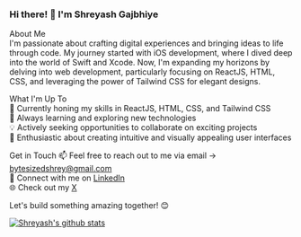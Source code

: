 ### Hi there! 👋 I'm Shreyash Gajbhiye


About Me <br/>
I'm passionate about crafting digital experiences and bringing ideas to life through code. My journey started with iOS development, where I dived deep into the world of Swift and Xcode. Now, I'm expanding my horizons by delving into web development, particularly focusing on ReactJS, HTML, CSS, and leveraging the power of Tailwind CSS for elegant designs.

What I'm Up To<br/>
📱 Currently honing my skills in ReactJS, HTML, CSS, and Tailwind CSS<br/>
🌱 Always learning and exploring new technologies<br/>
💡 Actively seeking opportunities to collaborate on exciting projects<br/>
🎨 Enthusiastic about creating intuitive and visually appealing user interfaces<br/>

Get in Touch
📫 Feel free to reach out to me via email -> bytesizedshrey@gmail.com<br/>
🔗 Connect with me on [LinkedIn](https://www.linkedin.com/in/shreyash-gajbhiye-908382233/)<br/>
🌐 Check out my [X](https://twitter.com/bytesizedshrey)<br/>

Let's build something amazing together! 😊

<!-- GitHub stats-->

[![Shreyash's github stats](https://github-readme-stats.vercel.app/api?username=bytesizedshrey&show_icons=true&theme=dracula)](https://github.com/anuraghazra/github-readme-stats)

